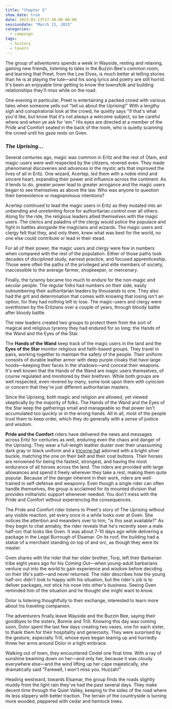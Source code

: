 ```yaml
---
title: "Chapter 5"
show_date: true
date: 2023-03-13T17:30:00-00:00
sessiondate: "March 13, 2023"
categories:
  - campaign
tags:
  - history
  - tavern
---
```


The group of adventurers spends a week in Wayside, resting and relaxing, gaining new friends,
listening to tales in the Buzzin Bee's common room, and learning that Preet, from the Low Elves,
is much better at telling stories than he is at playing the lute—and his song lyrics and poetry
are still horrid. It's been an enjoyable time getting to know the townsfolk and building
relationships they'll miss while on the road.

One evening in particular, Preet is entertaining a packed crowd with various tales when
someone yells out "tell us about the Uprising!" With a lengthy sigh and conspiratorial look at
the crowd, he quietly says "if that's what you'd like, but know that it's not always a welcome
subject, so be careful where and *when* ye ask for 'em." His eyes are directed at a member of
the Pride and Comfort seated in the back of the room, who is quietly scanning the crowd until
his gaze rests on Gven.

### _The Uprising..._

Several centuries ago, magic was common in Eritz and the rest of Olam, and magic-users were
well respected by the citizens, revered even. They made phenomenal discoveries and advances in
the mystic arts that improved the lives of all in Eritz. One wizard, Acertep, led them with
a noble mind and sincere heart, expanding their power and influence across the continent. As
it tends to do, greater power lead to greater arrogance and the magic users began to see
themselves as above the law. Who was anyone to question their benevolence or magnanimous
intentions?

Acertep continued to lead the magic users in Eritz as they mutated into an unbending and
unrelenting force for authoritarian control over all others. Along for the ride, the religious
leaders allied themselves with the magic users. The clerics and paladins of the clergy would
police the populace and fight in battles alongside the magicians and wizards. The magic users
and clergy felt that they, and only them, knew what was best for the world, no one else could
contribute or lead in their stead.

For all of their power, the magic users and clergy were few in numbers when compared with
the rest of the population. Either of those paths took decades of disciplined study, earnest
practice, and focused apprenticeship. Those were often the paths of the privileged and
elite members of society, inaccessible to the average farmer, shopkeeper, or mercenary.

Finally, the tyranny became too much to endure for the non-magic and secular people. The
regular folks had numbers on their side, easily outnumbering their authoritarian leaders by
thousands to one. They also had the grit and determination that comes with knowing that
losing isn't an option, for they had nothing left to lose. The magic-users and clergy were
overthrown by the Eritzians over a couple of years, through bloody battle after bloody battle.

The new leaders created two groups to protect them from the sort of magical and religious
tyranny they had endured for so long: the Hands of the Wand and the Eyes of the Star.

The **Hands of the Wand** keep track of the magic users in the land and the **Eyes of the Star**
monitor religious and faith-based groups. They travel in pairs, working together to maintain
the safety of the people. Their uniform consists of durable leather armor with deep purple cloaks
that have large hoods—keeping their faces in the shadows—and conceal their weapons. It's
well known that the Hands of the Wand are magic users themselves, of course regulated and
monitored by their brethren. While both groups are well respected, even revered by many, some look
upon them with cynicism or concern that they're just different authoritarian masters.

Since the Uprising, both magic and religion are allowed, yet viewed skeptically by the
majority of folks. The Hands of the Wand and the Eyes of the Star keep the gatherings
small and manageable so that power isn't accumulated too quickly or in the wrong hands.
All in all, most of the people trust them to keep order, which they do generally with a
sense of justice and wisdom.

**Pride and the Comfort** riders have delivered the news and messages across Eritz for 
centuries as well, enduring even the chaos and danger of the Uprising. They wear a full-length
leather duster over their unassuming dark gray or black uniform and a
[tricorne hat](https://en.wikipedia.org/wiki/Tricorne) adorned with a bright silver buckle,
matching the one on their belt and their coat buttons. Their horses are renowned for being
the fastest, strongest, and having the most endurance of all horses across the land.
The riders are provided with large allowances and spend it freely wherever they
take a rest, making them quite popular. Because of the danger inherent in their work,
riders are well-trained in self-defense and weaponry. Even though a single rider can often
handle themselves, the group is acclaimed for its mounted division that provides
militaristic support whenever needed. You don't mess with the Pride and Comfort without
experiencing the consequences.

The Pride and Comfort rider listens to Preet's story of The Uprising without any visible
reaction, yet every once in a while looks over at Gven. She notices the attention and
meanders over to him, "is this seat available?" As they begin to chat amiably, the rider
reveals that he's recently seen a male half-orc that looks like Gven. It was about 7-10
days ago while delivering a package in the Legal Burrough of Elsamar. On its roof, the
building had a statue of a merchant standing on top of and orc, as though they were its
master.

Gven shares with the rider that her older brother, Torp, left their Barbarian tribe eight
years ago for his _Coming Out_—when young-adult barbarians venture out into the
world to gain experience and wisdom before deciding on their life's path—and never returned.
The rider describes how the young half-orc didn't look to happy with his situation, but the
rider's job is to deliver packages, not stick his nose into other's business. Seeing Gven
reminded him of the situation and he thought she might want to know.

Dolor is listening thoughtfully to their exchange, interested to learn more about his
traveling companion.

The adventurers finally leave Wayside and the Buzzin Bee, saying their goodbyes to
the sisters, Bonnie and Trill. Knowing this day was coming soon, Dolor spent the last
few days creating two vases, one for each sister, to thank them for their hospitality
and generosity. They were surprised by the gesture, especially Trill, whose eyes began
tearing up and hurriedly threw her arms around Dolor in a tight embrace.

Walking out of town, they encountered Cindel one final time. With a ray of sunshine
beaming down on her—and only her, because it was cloudy everywhere else—and the wind
lifting up her cape majestically, she dramatically said "Farewell, I won't miss you.
Huzzah!"

Heading westward, towards Elsamar, the group finds the roads slightly muddy from the
light rain they've had the past several days. They make decent time through the Quiet
Valley, keeping to the sides of the road where its less slippery with better traction.
The terrain of the countryside is turning more wooded, peppered with cedar and hemlock
trees.
